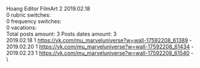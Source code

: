 Hoang	Editor FilmArt 2 2019.02.18\
0 rubric switches:\
0 frequency switches:\
0 vacations:\
Total posts amount: 3	Posts dates amount: 3\
2019.02.18 1 https://vk.com/mu_marveluniverse?w=wall-17592208_61389 - \
2019.02.20 1 https://vk.com/mu_marveluniverse?w=wall-17592208_61434 - \
2019.02.23 1 https://vk.com/mu_marveluniverse?w=wall-17592208_61540 - \
